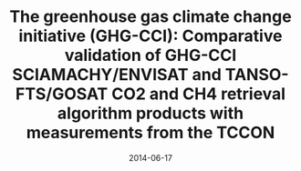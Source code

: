 ---
title: "<b>The greenhouse gas climate change initiative (GHG-CCI): Comparative validation of GHG-CCI SCIAMACHY/ENVISAT and TANSO-FTS/GOSAT CO2 and CH4 retrieval algorithm products with measurements from the TCCON</b>"
collection: publications
permalink: /publication/2014-06-17-Dils
date: 2014-06-17
venue: 'Atmospheric Measurement Techniques'
paperurl: 'https://doi.org/doi:10.5194/amt-7-1723-2014'
citation: '<b>13</b> - Dils B., Buchwitz M., Reuter M., Schneising O., Boesch H. et al., <b>The greenhouse gas climate change initiative (GHG-CCI): Comparative validation of GHG-CCI SCIAMACHY/ENVISAT and TANSO-FTS/GOSAT CO2 and CH4 retrieval algorithm products with measurements from the TCCON</b>, Atmospheric Measurement Techniques, 7, 1723-1744, (2014-06-17). <a href="https://doi.org/doi:10.5194/amt-7-1723-2014">doi:10.5194/amt-7-1723-2014</a> (cited 50 times)

'
---